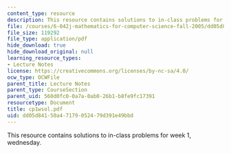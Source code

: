 ```yaml
---
content_type: resource
description: This resource contains solutions to in-class problems for week 1, wednesday.
file: /courses/6-042j-mathematics-for-computer-science-fall-2005/dd05d84150a47179052479d391e49bbd_cp1wsol.pdf
file_size: 119292
file_type: application/pdf
hide_download: true
hide_download_original: null
learning_resource_types:
- Lecture Notes
license: https://creativecommons.org/licenses/by-nc-sa/4.0/
ocw_type: OCWFile
parent_title: Lecture Notes
parent_type: CourseSection
parent_uid: 560d0fc0-0a7a-0ab0-26b1-b8fe9fc17391
resourcetype: Document
title: cp1wsol.pdf
uid: dd05d841-50a4-7179-0524-79d391e49bbd
---
```

This resource contains solutions to in-class problems for week 1, wednesday.